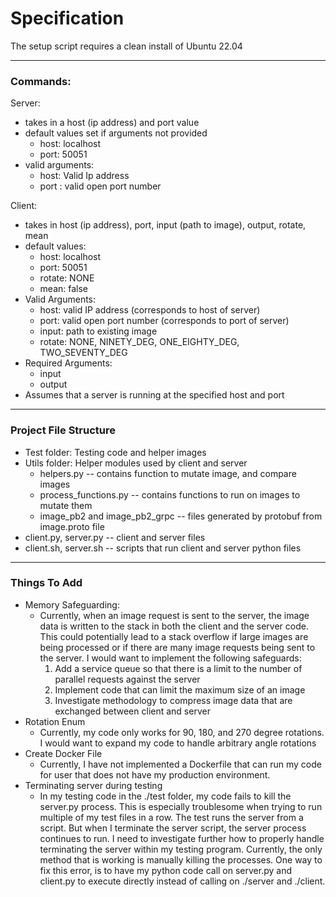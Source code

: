 # Specification
The setup script requires a clean install of Ubuntu 22.04

---
### Commands:

Server:
- takes in a host (ip address) and port value
- default values set if arguments not provided
  - host: localhost
  - port: 50051
- valid arguments: 
  - host: Valid Ip address
  - port : valid open port number

Client:
- takes in host (ip address), port, input (path to image), output, rotate, mean
- default values:
  - host: localhost
  - port: 50051
  - rotate: NONE
  - mean: false
- Valid Arguments:
  - host: valid IP address (corresponds to host of server)
  - port: valid open port number (corresponds to port of server)
  - input: path to existing image
  - rotate: NONE, NINETY_DEG, ONE_EIGHTY_DEG, TWO_SEVENTY_DEG
- Required Arguments:
  - input
  - output
- Assumes that a server is running at the specified host and port

---
### Project File Structure
- Test folder: Testing code and helper images
- Utils folder: Helper modules used by client and server
  - helpers.py -- contains function to mutate image, and compare images
  - process_functions.py -- contains functions to run on images to mutate them
  - image_pb2 and image_pb2_grpc -- files generated by protobuf from image.proto file
- client.py, server.py -- client and server files
- client.sh, server.sh -- scripts that run client and server python files


---

### Things To Add
- Memory Safeguarding:
  - Currently, when an image request is sent to the server, the image data is written to the stack
  in both the client and the server code. This could potentially lead to a stack overflow if 
  large images are being processed or if there are many image requests being sent to the server.
  I would want to implement the following safeguards:
    1. Add a service queue so that there is a limit to the number of parallel requests against 
    the server
    2. Implement code that can limit the maximum size of an image
    3. Investigate methodology to compress image data that are exchanged between client and server
- Rotation Enum
  - Currently, my code only works for 90, 180, and 270 degree rotations. I would want to 
  expand my code to handle arbitrary angle rotations
- Create Docker File
  - Currently, I have not implemented a Dockerfile that can run my code for user that does 
  not have my production environment. 
- Terminating server during testing
  - In my testing code in the ./test folder, my code fails to kill the server.py process. 
  This is especially troublesome when trying to run multiple of my test files in a row.
  The test runs the server from a script. But when I terminate the server script, the
  server process continues to run. I need to investigate further how to properly handle
  terminating the server within my testing program. 
  Currently, the only method that is working is manually killing the processes. One way
  to fix this error, is to have my python code call on server.py and client.py to execute
  directly instead of calling on ./server and ./client. 
